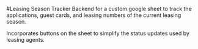 #Leasing Season Tracker
Backend for a custom google sheet to track the applications, guest cards, and leasing numbers of the current leasing season. 

Incorporates buttons on the sheet to simplify the status updates used by leasing agents. 